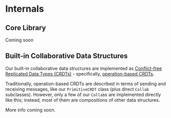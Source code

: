 # Internals

## Core Library

Coming soon

<!-- TODO: Tree of Collabs etc.

CRDT algs (primitives, Collab subclasses, movable list from Martin)
Mention (speculative) non-interleaving (double RGA).

Somewhere: mention useful features like batching, LWW consistency (setting many registers at once works as expected) - so long as you do ops in one thread. Avoid weird intermediate states due to batching and events. -->

## Built-in Collaborative Data Structures

Our built-in collaborative data structures are implemented as [Conflict-free Replicated Data Types (CRDTs)](https://crdt.tech/) - specifically, [operation-based CRDTs](https://en.wikipedia.org/wiki/Conflict-free_replicated_data_type#Operation-based_CRDTs).

Traditionally, operation-based CRDTs are described in terms of sending and receiving messages, like our `PrimitiveCRDT` class (plus direct `Collab` subclasses). However, only a few of our `Collab`s are implemented directly like this; instead, most of them are compositions of other data structures.

More info coming soon.
